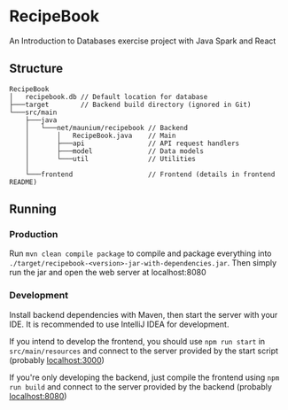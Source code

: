 # RecipeBook
An Introduction to Databases exercise project with Java Spark and React

## Structure
```
RecipeBook
│   recipebook.db // Default location for database
├───target        // Backend build directory (ignored in Git)
└───src/main
    ├───java                  
    │   └───net/maunium/recipebook // Backend
    │       │   RecipeBook.java    // Main
    │       ├───api                // API request handlers
    │       ├───model              // Data models
    │       └───util               // Utilities
    │
    └───frontend                   // Frontend (details in frontend README)
```

## Running

### Production
Run `mvn clean compile package` to compile and package everything into `./target/recipebook-<version>-jar-with-dependencies.jar`.
Then simply run the jar and open the web server at localhost:8080

### Development
Install backend dependencies with Maven, then start the server with your IDE.
It is recommended to use IntelliJ IDEA for development.

If you intend to develop the frontend, you should use `npm run start`
in `src/main/resources` and connect to the server provided by the start script
(probably [localhost:3000](http://localhost:3000))

If you're only developing the backend, just compile the frontend
using `npm run build` and connect to the server provided by the backend
(probably [localhost:8080](http://localhost:8080))

